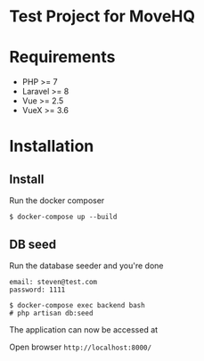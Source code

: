 Test Project for MoveHQ
=======================

Requirements
============

* PHP >= 7
* Laravel >= 8
* Vue >= 2.5
* VueX >= 3.6

Installation
============

## Install

Run the docker composer


```
$ docker-compose up --build
```

## DB seed

Run the database seeder and you're done

```
email: steven@test.com
password: 1111
```

```
$ docker-compose exec backend bash
# php artisan db:seed
```
The application can now be accessed at

Open browser `http://localhost:8000/`



